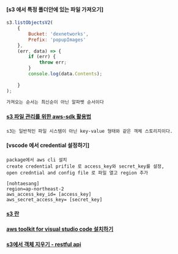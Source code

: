 #### [s3 에서 특정 폴더안에 있는 파일 가져오기]
```javascript
s3.listObjectsV2(
	{
		Bucket: 'dexnetworks',
		Prefix: 'popupImages'
	},
	(err, data) => {
		if (err) {
			throw err;
		}
		console.log(data.Contents);
		
	}
);

가져오는 순서는 최신순이 아닌 알파벳 순서이다
```
#### [s3 파일 관리를 위한 aws-sdk 활용법](https://mygumi.tistory.com/320)
```
s3는 일반적인 파일 시스템이 아닌 key-value 형태와 같은 객체 스토리지이다.

```
#### [vscode 에서 credential 설정하기]
```
package에서 aws cli 설치
create credential prifile 로 access_key와 secret_key를 설정,
open credntial and config file 로 파일 열고 region 추가

[nohtaesang]
region=ap-northeast-2
aws_access_key_id= [access_key]
aws_secret_access_key= [secret_key]
```
#### [s3 란](https://aws.amazon.com/ko/s3/faqs/#Durability_.26_Data_Protection)
#### [aws toolkit for visual studio code 설치하기](https://docs.aws.amazon.com/ko_kr/toolkit-for-vscode/latest/userguide/setup-toolkit.html)

#### [s3에서 객체 지우기 - restful api](https://stackoverflow.com/questions/27753411/aws-s3-delete-object-using-javascript)

